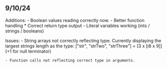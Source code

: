 

## 9/10/24
Additions:
    - Boolean values reading correctly now.
    - Better function handling
        * Correct return type output
    - Literal variables working (ints / strings / booleans)

Issues:
    - String arrays not correctly reflecting type. Currently displaying
    the largest strings length as the type:
    ["str", "strTwo", "strThree"] = [3 x [i8 x 9]] (+1 for null terminator)

    - Function calls not reflecting correct type in arguments.
    